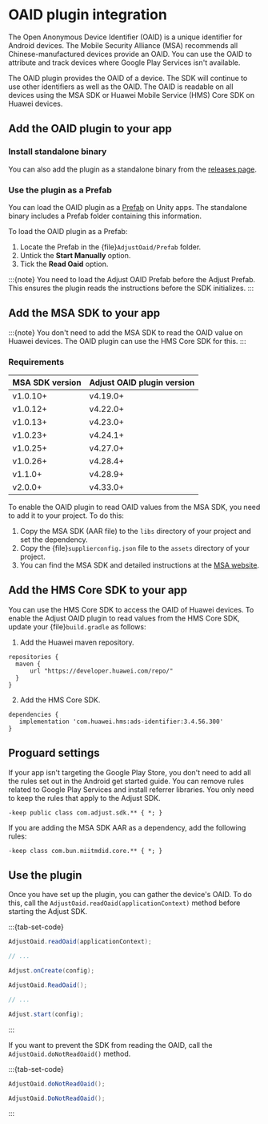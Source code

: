 # OAID plugin integration

The Open Anonymous Device Identifier (OAID) is a unique identifier for Android devices. The Mobile Security Alliance (MSA) recommends all Chinese-manufactured devices provide an OAID. You can use the OAID to attribute and track devices where Google Play Services isn't available.

The OAID plugin provides the OAID of a device. The SDK will continue to use other identifiers as well as the OAID. The OAID is readable on all devices using the MSA SDK or Huawei Mobile Service (HMS) Core SDK on Huawei devices.

## Add the OAID plugin to your app

### Install standalone binary

You can also add the plugin as a standalone binary from the [releases page](https://github.com/adjust/android_sdk/releases).

### Use the plugin as a Prefab

You can load the OAID plugin as a [Prefab](https://docs.unity3d.com/Manual/Prefabs.html) on Unity apps. The standalone binary includes a Prefab folder containing this information.

To load the OAID plugin as a Prefab:

1. Locate the Prefab in the {file}`AdjustOaid/Prefab` folder.
2. Untick the __Start Manually__ option.
3. Tick the __Read Oaid__ option.

:::{note}
You need to load the Adjust OAID Prefab before the Adjust Prefab. This ensures the plugin reads the instructions before the SDK initializes.
:::

## Add the MSA SDK to your app

:::{note}
You don't need to add the MSA SDK to read the OAID value on Huawei devices. The OAID plugin can use the HMS Core SDK for this.
:::

### Requirements

| MSA SDK version  | Adjust OAID plugin version |
|------------------|----------------------------|
| v1.0.10+         | v4.19.0+                   |
| v1.0.12+         | v4.22.0+                   |
| v1.0.13+         | v4.23.0+                   |
| v1.0.23+         | v4.24.1+                   |
| v1.0.25+         | v4.27.0+                   |
| v1.0.26+         | v4.28.4+                   |
| v1.1.0+          | v4.28.9+                   |
| v2.0.0+          | v4.33.0+                   |

To enable the OAID plugin to read OAID values from the MSA SDK, you need to add it to your project. To do this:

1. Copy the MSA SDK (AAR file) to the `libs` directory of your project and set the dependency.
2. Copy the {file}`supplierconfig.json` file to the `assets` directory of your project.
3. You can find the MSA SDK and detailed instructions at the [MSA website](http://www.msa-alliance.cn/col.jsp?id=120).

## Add the HMS Core SDK to your app

You can use the HMS Core SDK to access the OAID of Huawei devices. To enable the Adjust OAID plugin to read values from the HMS Core SDK, update your {file}`build.gradle` as follows:

1. Add the Huawei maven repository.

```
repositories {
  maven {
      url "https://developer.huawei.com/repo/"
  }
}
```

2. Add the HMS Core SDK.

```
dependencies {
   implementation 'com.huawei.hms:ads-identifier:3.4.56.300'
}
```

## Proguard settings

If your app isn't targeting the Google Play Store, you don't need to add all the rules set out in the Android get started guide. You can remove rules related to Google Play Services and install referrer libraries. You only need to keep the rules that apply to the Adjust SDK.

```
-keep public class com.adjust.sdk.** { *; }
```

If you are adding the MSA SDK AAR as a dependency, add the following rules:

```
-keep class com.bun.miitmdid.core.** { *; }
```

## Use the plugin

Once you have set up the plugin, you can gather the device's OAID. To do this, call the `AdjustOaid.readOaid(applicationContext)` method before starting the Adjust SDK.

:::{tab-set-code}

```Java
AdjustOaid.readOaid(applicationContext);

// ...

Adjust.onCreate(config);
```

```C#
AdjustOaid.ReadOaid();

// ...

Adjust.start(config);
```
:::

If you want to prevent the SDK from reading the OAID, call the `AdjustOaid.doNotReadOaid()` method.

:::{tab-set-code}

```Java
AdjustOaid.doNotReadOaid();
```

```C#
AdjustOaid.DoNotReadOaid();
```
:::